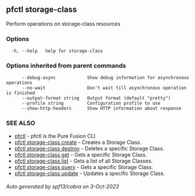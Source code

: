 ## pfctl storage-class

Perform operations on storage-class resources

### Options

```
  -h, --help   help for storage-class
```

### Options inherited from parent commands

```
      --debug-async            Show debug information for asynchronous operations
      --no-wait                Don't wait till asynchronous operation is finished
      --output-format string   Output format (default "pretty")
      --profile string         Configuration profile to use
      --show-http-headers      Show HTTP information about response
```

### SEE ALSO

* [pfctl](pfctl.md)	 - pfctl is the Pure Fusion CLI
* [pfctl storage-class create](pfctl_storage-class_create.md)	 - Creates a Storage Class.
* [pfctl storage-class destroy](pfctl_storage-class_destroy.md)	 - Deletes a specific Storage Class.
* [pfctl storage-class get](pfctl_storage-class_get.md)	 - Gets a specific Storage Class.
* [pfctl storage-class list](pfctl_storage-class_list.md)	 - Gets a list of all Storage Classes.
* [pfctl storage-class query](pfctl_storage-class_query.md)	 - Gets a specific Storage Class.
* [pfctl storage-class update](pfctl_storage-class_update.md)	 - Updates a specific Storage Class.

###### Auto generated by spf13/cobra on 3-Oct-2023
